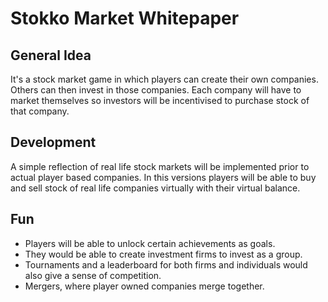 # Stokko Market Whitepaper
## General Idea
It's a stock market game in which players can create their own companies. Others can then invest in those companies. Each company will have to market themselves so investors will be incentivised to purchase stock of that company.
## Development
A simple reflection of real life stock markets will be implemented prior to actual player based companies. In this versions players will be able to buy and sell stock of real life companies virtually with their virtual balance.
## Fun
 - Players will be able to unlock certain achievements as goals.
 - They would be able to create investment firms to invest as a group.
 - Tournaments and a leaderboard for both firms and individuals would also give a sense of competition.
 - Mergers, where player owned companies merge together.
